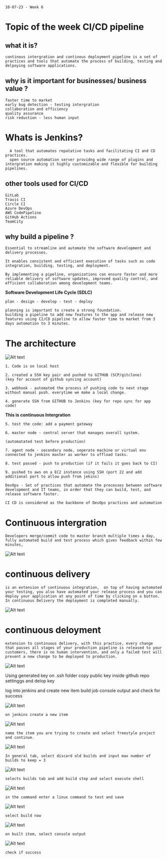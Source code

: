 `10-07-23 - Week 6` 

# Topic of the week CI/CD pipeline

## what it is? 
```
continous intergration and continous deployment pipeline is a set of practices and tools that automate the process of building, testing and delpoying software applications.
```
## why is it important for businesses/ business value  ? 
```
faster time to market 
early bug detection - testing intergration
collaboration and efficiency 
quality assurance 
risk reduction - less human input 
```

# Whats is Jenkins?
```
  A tool that automates repatative tasks and facilitating CI and CD practices.
  open source automation server providng wide range of plugins and intergration making it highly customizable and flexible for building pipelines.

```

## other tools used for CI/CD
```
GitLab
Travis CI
Circle CI
Azure DevOps
AWS CodePipeline
GitHub Actions
TeamCity
```
## why build a pipeline ?

```
Essential to streamline and automate the software development and delivery processes. 

It enables consistent and efficient execution of tasks such as code integration, building, testing, and deployment. 

By implementing a pipeline, organizations can ensure faster and more reliable delivery of software updates, improved quality control, and efficient collaboration among development teams.
```

**Software Development Life Cycle (SDLC)**

`plan - design - develop - test - deploy`

```
planning is important to create a strong foundation. 
building a pipeline to add new features to the app and release new features using CI/CD pipeline to allow faster time to market from 3 days automation to 3 minutes.
```
# The architecture 

![Alt text](<CICD Architecture.png>)
```
1. Code is on local host 

2. created a SSH key pair and pushed to GITHUB (SCP/gitclone) 
(key for account of github syncing account)

3. webhook - automated the process of pushing code to next stage without manual push. everytime we make a local change.

4. generate SSH from GITHUB to Jenkins (key for repo sync for app code)
```
**This is continuous Intergration**
```
5. test the code: add a payment gateway 

6. master node - central server that manages overall system.

(automatated test before production)

7. agent node - secondary node, seperate machine or virtual env connected to jenkins master as worker to offload tasks.

8. test passed - push to production (if it fails it goes back to CI)

9. pushed to aws on a EC2 instance using SSH (port 22 and add additional port to allow push from jekins)
```

`DevOps - Set of practices that automate the processes between software development and IT teams, in order that they can build, test, and release software faster.`

`CI CD is considered as the backbone of DevOps practices and automation`

# Continuous intergration
```
Developers merge/commit code to master branch multiple times a day, fully automated build and test process which gives feedback within few minutes, 
```
![Alt text](CI.png)
# continuous delivery
```
is an extension of continuous integration,  on top of having automated your testing, you also have automated your release process and you can deploy your application at any point of time by clicking on a button. In continuous Delivery the deployment is completed manually.
```
![Alt text](CDelivery.png)
# continuous deloyment 
```
extension to continuous delivery, with this practice, every change that passes all stages of your production pipeline is released to your customers, there is no human intervention, and only a failed test will prevent a new change to be deployed to production.
```
![Alt text](CDeployment.png)

Using generated key on .ssh folder copy public key inside github repo settinggs and delop key 

log into jenkins and create new item
build job 
console output and check for success

![Alt text](Jenkins-new_item.png)

`on jenkins create a new item` 


![Alt text](jenkins-item-name.png)

`name the item you are trying to create and select freestyle project and continue.`

![Alt text](jenkins-general-discard-old-builds.png)

`In general tab, select discard old builds and input max number of builds to keep = 3`

![Alt text](jenkins-build.png)

`selects builds tab and add build step and select execute shell`

![Alt text](jenkins-build-ex-shell.png)

`in the command enter a linux command to test and save`

![Alt text](<jenkins-build now.png>)

`select build now`

![Alt text](jenkins-console-output.png)

`on built item, select console output`

![Alt text](jenkins-console-output-message.png)

`check if success`
